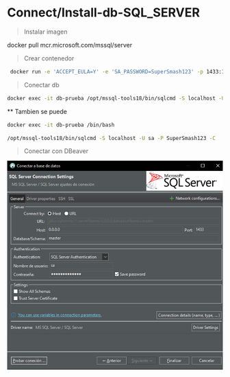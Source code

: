 # Connect/Install-db-SQL_SERVER

> Instalar imagen

docker pull mcr.microsoft.com/mssql/server

> Crear contenedor

```bash
 docker run -e 'ACCEPT_EULA=Y' -e 'SA_PASSWORD=SuperSmash123' -p 1433:1433 --name db-prueba -d mcr.microsoft.com/mssql/server
```

> Conectar db

```bash
docker exec -it db-prueba /opt/mssql-tools18/bin/sqlcmd -S localhost -U sa -P SuperSmash123 -C
```

** Tambien se puede

```bash
docker exec -it db-prueba /bin/bash
```

```bash
/opt/mssql-tools18/bin/sqlcmd -S localhost -U sa -P SuperSmash123 -C
```

> Conectar con DBeaver

![alt text](./images/Connect_DBeaver.png)